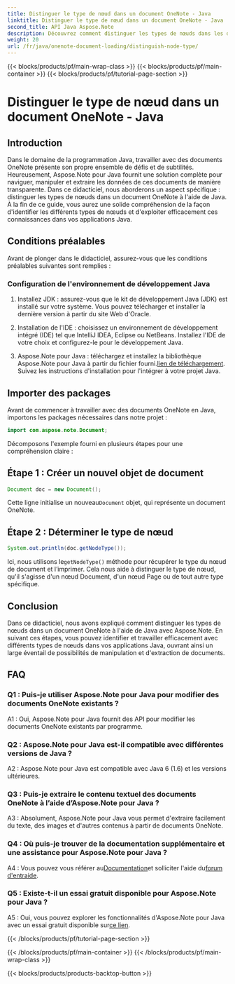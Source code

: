 ```yaml
---
title: Distinguer le type de nœud dans un document OneNote - Java
linktitle: Distinguer le type de nœud dans un document OneNote - Java
second_title: API Java Aspose.Note
description: Découvrez comment distinguer les types de nœuds dans les documents OneNote à l'aide de Java avec Aspose.Note. Explorez le guide étape par étape et la FAQ pour une intégration transparente.
weight: 20
url: /fr/java/onenote-document-loading/distinguish-node-type/
---
```


{{< blocks/products/pf/main-wrap-class >}}
{{< blocks/products/pf/main-container >}}
{{< blocks/products/pf/tutorial-page-section >}}

# Distinguer le type de nœud dans un document OneNote - Java

## Introduction

Dans le domaine de la programmation Java, travailler avec des documents OneNote présente son propre ensemble de défis et de subtilités. Heureusement, Aspose.Note pour Java fournit une solution complète pour naviguer, manipuler et extraire les données de ces documents de manière transparente. Dans ce didacticiel, nous aborderons un aspect spécifique : distinguer les types de nœuds dans un document OneNote à l'aide de Java. À la fin de ce guide, vous aurez une solide compréhension de la façon d'identifier les différents types de nœuds et d'exploiter efficacement ces connaissances dans vos applications Java.

## Conditions préalables

Avant de plonger dans le didacticiel, assurez-vous que les conditions préalables suivantes sont remplies :

### Configuration de l'environnement de développement Java

1. Installez JDK : assurez-vous que le kit de développement Java (JDK) est installé sur votre système. Vous pouvez télécharger et installer la dernière version à partir du site Web d'Oracle.

2. Installation de l'IDE : choisissez un environnement de développement intégré (IDE) tel que IntelliJ IDEA, Eclipse ou NetBeans. Installez l'IDE de votre choix et configurez-le pour le développement Java.

3.  Aspose.Note pour Java : téléchargez et installez la bibliothèque Aspose.Note pour Java à partir du fichier fourni.[lien de téléchargement](https://releases.aspose.com/note/java/). Suivez les instructions d'installation pour l'intégrer à votre projet Java.

## Importer des packages

Avant de commencer à travailler avec des documents OneNote en Java, importons les packages nécessaires dans notre projet :

```java
import com.aspose.note.Document;
```

Décomposons l'exemple fourni en plusieurs étapes pour une compréhension claire :

## Étape 1 : Créer un nouvel objet de document

```java
Document doc = new Document();
```

 Cette ligne initialise un nouveau`Document` objet, qui représente un document OneNote.

## Étape 2 : Déterminer le type de nœud

```java
System.out.println(doc.getNodeType());
```

 Ici, nous utilisons le`getNodeType()` méthode pour récupérer le type du nœud de document et l’imprimer. Cela nous aide à distinguer le type de nœud, qu'il s'agisse d'un nœud Document, d'un nœud Page ou de tout autre type spécifique.

## Conclusion

Dans ce didacticiel, nous avons expliqué comment distinguer les types de nœuds dans un document OneNote à l'aide de Java avec Aspose.Note. En suivant ces étapes, vous pouvez identifier et travailler efficacement avec différents types de nœuds dans vos applications Java, ouvrant ainsi un large éventail de possibilités de manipulation et d'extraction de documents.

## FAQ

### Q1 : Puis-je utiliser Aspose.Note pour Java pour modifier des documents OneNote existants ?

A1 : Oui, Aspose.Note pour Java fournit des API pour modifier les documents OneNote existants par programme.

### Q2 : Aspose.Note pour Java est-il compatible avec différentes versions de Java ?

A2 : Aspose.Note pour Java est compatible avec Java 6 (1.6) et les versions ultérieures.

### Q3 : Puis-je extraire le contenu textuel des documents OneNote à l’aide d’Aspose.Note pour Java ?

A3 : Absolument, Aspose.Note pour Java vous permet d'extraire facilement du texte, des images et d'autres contenus à partir de documents OneNote.

### Q4 : Où puis-je trouver de la documentation supplémentaire et une assistance pour Aspose.Note pour Java ?

 A4 : Vous pouvez vous référer au[Documentation](https://reference.aspose.com/note/java/)et solliciter l'aide du[forum d'entraide](https://forum.aspose.com/c/note/28).

### Q5 : Existe-t-il un essai gratuit disponible pour Aspose.Note pour Java ?

 A5 : Oui, vous pouvez explorer les fonctionnalités d'Aspose.Note pour Java avec un essai gratuit disponible sur[ce lien](https://releases.aspose.com/).

{{< /blocks/products/pf/tutorial-page-section >}}

{{< /blocks/products/pf/main-container >}}
{{< /blocks/products/pf/main-wrap-class >}}

{{< blocks/products/products-backtop-button >}}
